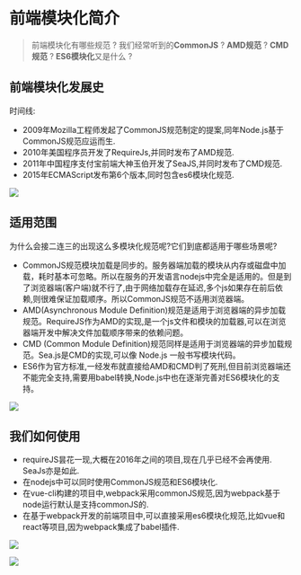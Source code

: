 # 前端模块化简介

> 前端模块化有哪些规范 ? 我们经常听到的**CommonJS** ? **AMD规范** ? **CMD规范** ? **ES6模块化**又是什么 ?

## 前端模块化发展史

时间线:

+ 2009年Mozilla工程师发起了CommonJS规范制定的提案,同年Node.js基于CommonJS规范应运而生.
+ 2010年美国程序员开发了RequireJs,并同时发布了AMD规范.
+ 2011年中国程序支付宝前端大神玉伯开发了SeaJS,并同时发布了CMD规范.
+ 2015年ECMAScript发布第6个版本,同时包含es6模块化规范.

![](./imgs/模块化发展史.png)

## 适用范围

为什么会接二连三的出现这么多模块化规范呢?它们到底都适用于哪些场景呢?

+ CommonJS规范模块加载是同步的。服务器端加载的模块从内存或磁盘中加载，耗时基本可忽略。所以在服务的开发语言nodejs中完全是适用的。但是到了浏览器端(客户端)就不行了,由于网络加载存在延迟,多个js如果存在前后依赖,则很难保证加载顺序。所以CommonJS规范不适用浏览器端。
+ AMD(Asynchronous Module Definition)规范是适用于浏览器端的异步加载规范。RequireJS作为AMD的实现,是一个js文件和模块的加载器,可以在浏览器端开发中解决文件加载顺序带来的依赖问题。
+ CMD (Common Module Definition)规范同样是适用于浏览器端的异步加载规范。Sea.js是CMD的实现,可以像 Node.js 一般书写模块代码。
+ ES6作为官方标准,一经发布就直接给AMD和CMD判了死刑,但目前浏览器端还不能完全支持,需要用babel转换,Node.js中也在逐渐完善对ES6模块化的支持。

![](./imgs/适用范围.png)

## 我们如何使用

+ requireJS昙花一现,大概在2016年之间的项目,现在几乎已经不会再使用. SeaJs亦是如此.
+ 在nodejs中可以同时使用CommonJS规范和ES6模块化.
+ 在vue-cli构建的项目中,webpack采用commonJS规范,因为webpack基于node运行默认是支持commonJS的.
+ 在基于webpack开发的前端项目中,可以直接采用es6模块化规范,比如vue和react等项目,因为webpack集成了babel插件.

![](./imgs/vue-cli.png)

![](./imgs/vue-file.png)
